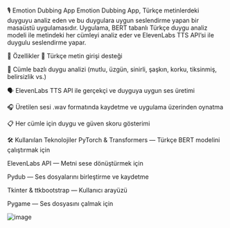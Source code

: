 🎙️ Emotion Dubbing App
Emotion Dubbing App, Türkçe metinlerdeki duyguyu analiz eden ve bu duygulara uygun seslendirme yapan bir masaüstü uygulamasıdır. Uygulama, BERT tabanlı Türkçe duygu analiz modeli ile metindeki her cümleyi analiz eder ve ElevenLabs TTS API’si ile duygulu seslendirme yapar.

🚀 Özellikler
📖 Türkçe metin girişi desteği

🤖 Cümle bazlı duygu analizi (mutlu, üzgün, sinirli, şaşkın, korku, tiksinmiş, belirsizlik vs.)

🗣️ ElevenLabs TTS API ile gerçekçi ve duyguya uygun ses üretimi

🎧 Üretilen sesi .wav formatında kaydetme ve uygulama üzerinden oynatma

📋 Her cümle için duygu ve güven skoru gösterimi

🛠️ Kullanılan Teknolojiler
PyTorch & Transformers — Türkçe BERT modelini çalıştırmak için

ElevenLabs API — Metni sese dönüştürmek için

Pydub — Ses dosyalarını birleştirme ve kaydetme

Tkinter & ttkbootstrap — Kullanıcı arayüzü

Pygame — Ses dosyasını çalmak için

![image](https://github.com/user-attachments/assets/e159bcba-cb04-46b2-967a-20d8c803f96f)
